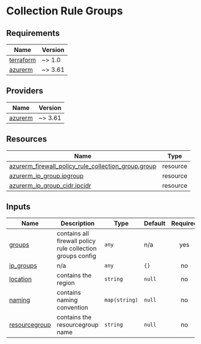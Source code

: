 # Collection Rule Groups

## Requirements

| Name | Version |
|------|---------|
| <a name="requirement_terraform"></a> [terraform](#requirement\_terraform) | ~> 1.0 |
| <a name="requirement_azurerm"></a> [azurerm](#requirement\_azurerm) | ~> 3.61 |

## Providers

| Name | Version |
|------|---------|
| <a name="provider_azurerm"></a> [azurerm](#provider\_azurerm) | ~> 3.61 |

## Resources

| Name | Type |
|------|------|
| [azurerm_firewall_policy_rule_collection_group.group](https://registry.terraform.io/providers/hashicorp/azurerm/latest/docs/resources/firewall_policy_rule_collection_group) | resource |
| [azurerm_ip_group.ipgroup](https://registry.terraform.io/providers/hashicorp/azurerm/latest/docs/resources/ip_group) | resource |
| [azurerm_ip_group_cidr.ipcidr](https://registry.terraform.io/providers/hashicorp/azurerm/latest/docs/resources/ip_group_cidr) | resource |

## Inputs

| Name | Description | Type | Default | Required |
|------|-------------|------|---------|:--------:|
| <a name="input_groups"></a> [groups](#input\_groups) | contains all firewall policy rule collection groups config | `any` | n/a | yes |
| <a name="input_ip_groups"></a> [ip\_groups](#input\_ip\_groups) | n/a | `any` | `{}` | no |
| <a name="input_location"></a> [location](#input\_location) | contains the region | `string` | `null` | no |
| <a name="input_naming"></a> [naming](#input\_naming) | contains naming convention | `map(string)` | `null` | no |
| <a name="input_resourcegroup"></a> [resourcegroup](#input\_resourcegroup) | contains the resourcegroup name | `string` | `null` | no |

